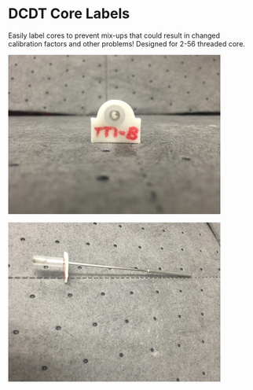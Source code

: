 # DCDT Core Labels

Easily label cores to prevent mix-ups that could result in changed calibration
factors and other problems! Designed for 2-56 threaded core.

![Core label on DCDT](photos/label_end.jpg)

![Core label on DCDT](photos/label_oblique.jpg)
